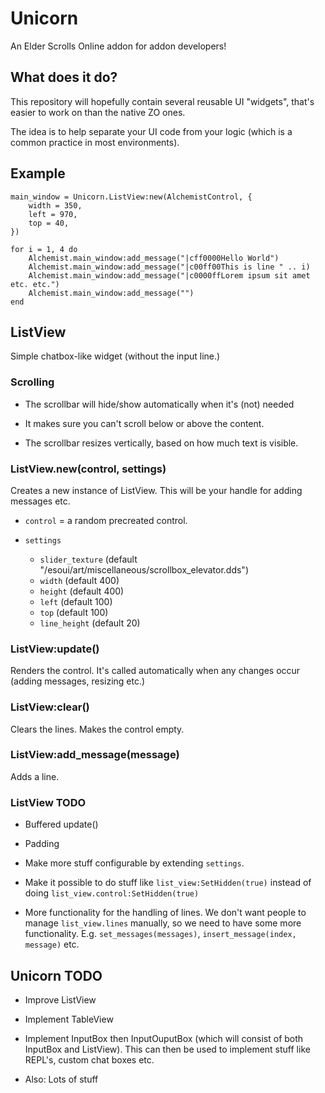 Unicorn
=======

An Elder Scrolls Online addon for addon developers!

What does it do?
----------------

This repository will hopefully contain several reusable UI "widgets", that's easier to work on than the native ZO ones.

The idea is to help separate your UI code from your logic (which is a common practice in most environments).

Example
-------

```
main_window = Unicorn.ListView:new(AlchemistControl, {
    width = 350,
    left = 970,
    top = 40,
})

for i = 1, 4 do
    Alchemist.main_window:add_message("|cff0000Hello World")
    Alchemist.main_window:add_message("|c00ff00This is line " .. i)
    Alchemist.main_window:add_message("|c0000ffLorem ipsum sit amet etc. etc.")
    Alchemist.main_window:add_message("")
end

```

ListView
--------

Simple chatbox-like widget (without the input line.)

[](http://i.imgur.com/I6hHytU.png)

### Scrolling

- The scrollbar will hide/show automatically when it's (not) needed

- It makes sure you can't scroll below or above the content.

- The scrollbar resizes vertically, based on how much text is visible.

### ListView.new(control, settings)

Creates a new instance of ListView. This will be your handle for adding messages etc.

- `control` = a random precreated control.

- `settings`
    - `slider_texture` (default "/esoui/art/miscellaneous/scrollbox_elevator.dds")
    - `width` (default 400)
    - `height` (default 400)
    - `left` (default 100)
    - `top` (default 100)
    - `line_height` (default 20)

### ListView:update()

Renders the control. It's called automatically when any changes occur (adding messages, resizing etc.)

### ListView:clear()

Clears the lines. Makes the control empty.

### ListView:add_message(message)

Adds a line.

### ListView TODO

- Buffered update()

- Padding

- Make more stuff configurable by extending `settings`.

- Make it possible to do stuff like `list_view:SetHidden(true)` instead of doing `list_view.control:SetHidden(true)`

- More functionality for the handling of lines. We don't want people to manage `list_view.lines` manually, so we need to have some more functionality. E.g. `set_messages(messages)`, `insert_message(index, message)` etc.


Unicorn TODO
------------

- Improve ListView

- Implement TableView

- Implement InputBox then InputOuputBox (which will consist of both InputBox and ListView). This can then be used to implement stuff like REPL's, custom chat boxes etc.

- Also: Lots of stuff
